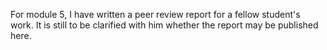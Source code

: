 For module 5, I have written a peer review report for a fellow student's work. It is still to be clarified with him whether the report may be published here.
